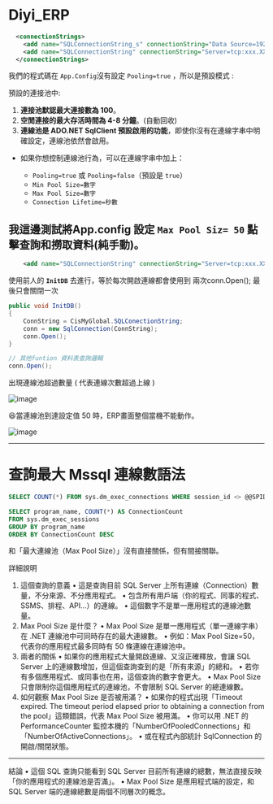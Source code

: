 # Diyi_ERP

```xml
  <connectionStrings>
    <add name="SQLConnectionString_s" connectionString="Data Source=192.168.3.115;Initial Catalog=erp_dbSQL;User ID=diyiuser;Password=Wwjd11246711" providerName="System.Data.SqlClient" />
    <add name="SQLConnectionString" connectionString="Server=tcp:xxx.XXX.xxx.x,11433;Initial Catalog=erp_dbSQL;Persist Security Info=False;User ID=xxxxxx;Password=xxxxxxxx;MultipleActiveResultSets=False;Encrypt=true ;TrustServerCertificate=true;Connection Timeout=350;" />
  </connectionStrings>
```

我們的程式碼在 `App.Config`沒有設定 `Pooling=true` ，所以是預設模式 : 

預設的連接池中:

1. **連接池默認最大連接數為 100**。
2. **空閒連接的最大存活時間為 4-8 分鐘**。(自動回收)
3. **連線池是 ADO.NET SqlClient 預設啟用的功能**，即使你沒有在連線字串中明確設定，連線池依然會啟用。

- 如果你想控制連線池行為，可以在連線字串中加上：

  - `Pooling=true` 或 `Pooling=false`（預設是 `true`）
  - `Min Pool Size=數字`
  - `Max Pool Size=數字`
  - `Connection Lifetime=秒數`


## 我這邊測試將App.config 設定 `Max Pool Siz= 50` 點擊查詢和撈取資料(純手動)。

```xml
    <add name="SQLConnectionString" connectionString="Server=tcp:xxx.XXX.xxx.x,11433;Initial Catalog=erp_dbSQL;Persist Security Info=False;User ID=xxxxxx;Password=xxxxxxxx;MultipleActiveResultSets=False;Encrypt=true ;TrustServerCertificate=true;Connection Timeout=350 Timeout=10 ;Pooling=true;Min Pool Size = 5;Max Pool Size=50;" />;"


```

使用前人的 **`InitDB`** 去進行，等於每次開啟連線都會使用到 兩次conn.Open(); 最後只會關閉一次
```C#
public void InitDB()
{
    ConnString = CisMyGlobal.SQLConectionString;
    conn = new SqlConnection(ConnString);
    conn.Open();
}

// 其他funtion 資料表查詢邏輯
conn.Open();

```

出現連線池超過數量 ( 代表連線次數超過上線 )

![image](https://github.com/user-attachments/assets/b2509f9e-5253-4160-a0e8-895d9366762d)

😆當連線池到達設定值 50 時，ERP畫面整個當機不能動作。

![image](https://github.com/user-attachments/assets/1a874389-8f22-4f01-a250-f912ed755acb)

---

# 查詢最大 Mssql 連線數語法 

```SQL
SELECT COUNT(*) FROM sys.dm_exec_connections WHERE session_id <> @@SPID
```

```SQL
SELECT program_name, COUNT(*) AS ConnectionCount
FROM sys.dm_exec_sessions
GROUP BY program_name
ORDER BY ConnectionCount DESC
```


和「最大連線池（Max Pool Size）」沒有直接關係，但有間接關聯。

詳細說明
1. 這個查詢的意義
•	這是查詢目前 SQL Server 上所有連線（Connection）數量，不分來源、不分應用程式。
•	包含所有用戶端（你的程式、同事的程式、SSMS、排程、API...）的連線。
•	這個數字不是單一應用程式的連線池數量。
2. Max Pool Size 是什麼？
•	Max Pool Size 是單一應用程式（單一連線字串）在 .NET 連線池中可同時存在的最大連線數。
•	例如：Max Pool Size=50，代表你的應用程式最多同時有 50 條連線在連線池中。
3. 兩者的關係
•	如果你的應用程式大量開啟連線、又沒正確釋放，會讓 SQL Server 上的連線數增加，但這個查詢查到的是「所有來源」的總和。
•	若你有多個應用程式、或同事也在用，這個查詢的數字會更大。
•	Max Pool Size 只會限制你這個應用程式的連線池，不會限制 SQL Server 的總連線數。
4. 如何觀察 Max Pool Size 是否被用滿？
•	如果你的程式出現「Timeout expired. The timeout period elapsed prior to obtaining a connection from the pool」這類錯誤，代表 Max Pool Size 被用滿。
•	你可以用 .NET 的 PerformanceCounter 監控本機的「NumberOfPooledConnections」和「NumberOfActiveConnections」。
•	或在程式內部統計 SqlConnection 的開啟/關閉狀態。

---
結論
•	這個 SQL 查詢只能看到 SQL Server 目前所有連線的總數，無法直接反映「你的應用程式的連線池是否滿」。
•	Max Pool Size 是應用程式端的設定，和 SQL Server 端的連線總數是兩個不同層次的概念。

